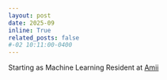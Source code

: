 ```yaml
---
layout: post
date: 2025-09 
inline: True
related_posts: false
#-02 10:11:00-0400
---
```


Starting as Machine Learning Resident at [Amii](https://amii.ca) 